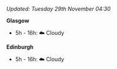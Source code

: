 *Updated: Tuesday 29th November 04:30*

**Glasgow**

* 5h - 16h: :cloud: Cloudy

**Edinburgh**

* 5h - 16h: :cloud: Cloudy
